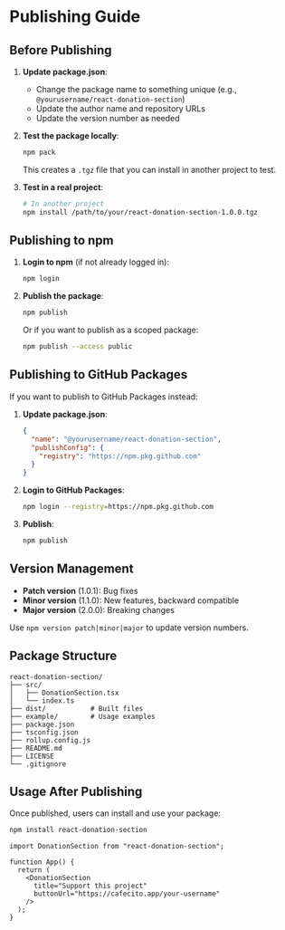 # Publishing Guide

## Before Publishing

1. **Update package.json**:

   - Change the package name to something unique (e.g., `@yourusername/react-donation-section`)
   - Update the author name and repository URLs
   - Update the version number as needed

2. **Test the package locally**:

   ```bash
   npm pack
   ```

   This creates a `.tgz` file that you can install in another project to test.

3. **Test in a real project**:
   ```bash
   # In another project
   npm install /path/to/your/react-donation-section-1.0.0.tgz
   ```

## Publishing to npm

1. **Login to npm** (if not already logged in):

   ```bash
   npm login
   ```

2. **Publish the package**:

   ```bash
   npm publish
   ```

   Or if you want to publish as a scoped package:

   ```bash
   npm publish --access public
   ```

## Publishing to GitHub Packages

If you want to publish to GitHub Packages instead:

1. **Update package.json**:

   ```json
   {
     "name": "@yourusername/react-donation-section",
     "publishConfig": {
       "registry": "https://npm.pkg.github.com"
     }
   }
   ```

2. **Login to GitHub Packages**:

   ```bash
   npm login --registry=https://npm.pkg.github.com
   ```

3. **Publish**:
   ```bash
   npm publish
   ```

## Version Management

- **Patch version** (1.0.1): Bug fixes
- **Minor version** (1.1.0): New features, backward compatible
- **Major version** (2.0.0): Breaking changes

Use `npm version patch|minor|major` to update version numbers.

## Package Structure

```
react-donation-section/
├── src/
│   ├── DonationSection.tsx
│   └── index.ts
├── dist/           # Built files
├── example/        # Usage examples
├── package.json
├── tsconfig.json
├── rollup.config.js
├── README.md
├── LICENSE
└── .gitignore
```

## Usage After Publishing

Once published, users can install and use your package:

```bash
npm install react-donation-section
```

```tsx
import DonationSection from "react-donation-section";

function App() {
  return (
    <DonationSection
      title="Support this project"
      buttonUrl="https://cafecito.app/your-username"
    />
  );
}
```
